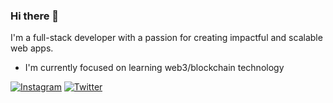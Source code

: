 ### Hi there 👋

<p> I'm a full-stack developer with a passion for creating impactful and scalable web apps. </p>

- I'm currently focused on learning web3/blockchain technology

[![Instagram](https://img.shields.io/badge/Instagram-%23E4405F.svg?logo=Instagram&logoColor=white)](https://instagram.com/bibekkarkiii) [![Twitter](https://img.shields.io/badge/Twitter-%231DA1F2.svg?logo=Twitter&logoColor=white)](https://twitter.com/bibekkarkiii)
